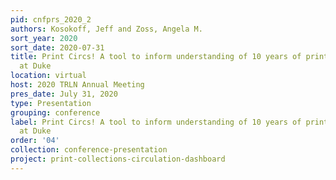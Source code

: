 ```yaml
---
pid: cnfprs_2020_2
authors: Kosokoff, Jeff and Zoss, Angela M.
sort_year: 2020
sort_date: 2020-07-31
title: Print Circs! A tool to inform understanding of 10 years of print acquisitions
  at Duke
location: virtual
host: 2020 TRLN Annual Meeting
pres_date: July 31, 2020
type: Presentation
grouping: conference
label: Print Circs! A tool to inform understanding of 10 years of print acquisitions
  at Duke
order: '04'
collection: conference-presentation
project: print-collections-circulation-dashboard
---
```

